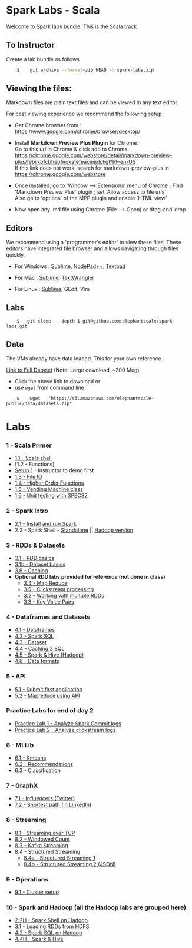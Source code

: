 <link rel='stylesheet' href='assets/css/main.css'/>

Spark Labs - Scala
==========
Welcome to Spark labs bundle.  This is the Scala track.

## To Instructor
Create a lab bundle as follows
```bash
    $    git archive --format=zip HEAD -o spark-labs.zip
```

Viewing the files:
-----------------
Markdown files are plain text files and can be viewed in any text editor.

For best viewing experience we recommend the following setup

* Get Chrome browser from : https://www.google.com/chrome/browser/desktop/

* Install **Markdown Preview Plus Plugin** for Chrome.  
Go to this url in Chrome & click add to Chrome.  
    https://chrome.google.com/webstore/detail/markdown-preview-plus/febilkbfcbhebfnokafefeacimjdckgl?hl=en-US  
If this link does not work, search for markdown-preview-plus in https://chrome.google.com/webstore

* Once installed, go to 'Window --> Extensions' menu of Chrome ;   Find 'Markdown Preview Plus' plugin ;  set 'Allow access to file urls'  
Also go to 'options' of the MPP plugin and enable 'HTML view'

* Now open any .md file using Chrome (File --> Open) or drag-and-drop


Editors
-------
We recommend using a 'programmer's editor' to view these files. These editors have integrated file browser and allows navigating through files quickly.

* For Windows : [Sublime](http://www.sublimetext.com/), [NodePad++](http://notepad-plus-plus.org/), [Textpad](http://www.textpad.com/)

* For Mac : [Sublime](http://www.sublimetext.com/),  [TextWrangler](http://www.barebones.com/products/textwrangler/)

* For Linux : [Sublime](http://www.sublimetext.com/), GEdit, Vim

<a name="data"/>

Labs
---
```
    $   git clone  --depth 1 git@github.com:elephantscale/spark-labs.git
```

Data
----
The VMs already have data loaded.  This for your own reference.

[Link to Full Dataset](https://s3.amazonaws.com/elephantscale-public/data/datasets.zip)
(Note: Large download, ~200 Meg)

- Click the above link to download or
- use `wget` from command line
```
    $    wget   "https://s3.amazonaws.com/elephantscale-public/data/datasets.zip"
```




# Labs

### 1 - Scala Primer
- [1.1 - Scala shell](01-scala/README.md)
- [1.2 - Functions]
- [Setup 1](setup1.md) - Instructor to demo first
- [1.3 - File IO](01-scala/1.3-file.md)
- [1.4 - Higher Order Functions](01-scala/1.4-functions.md)
- [1.5 - Vending Machine class](01-scala/vending-machine/1.5-README.md)
- [1.6 - Unit testing with SPECS2](01-scala/vending-machine/1.6-SPECS-README.md)

### 2 - Spark Intro
- [2.1 - Install and run Spark](02-intro/2.1-install-spark-scala.md)
- 2.2 - Spark Shell - [Standalone](02-intro/2.2-shell-scala.md)  || [Hadoop version](02-intro/2.2H-spark-shell-hadoop.md)

### 3 - RDDs & Datasets
- [3.1 - RDD basics](03-rdd/3.1-rdd-basics-scala.md)
- [3.1b - Dataset basics](03-rdd/3.1b-dataset-basics-scala.md)
- [3.6 - Caching](03-rdd/3.6-caching-scala.md)
- **Optional RDD labs provided for reference (not done in class)**
    - [3.4 - Map Reduce](03-rdd/3.4-mapreduce.md)
    - [3.5 - Clickstream processing](03-rdd/3.5-clickstream.md)
    - [3.2 - Working with multiple RDDs](03-rdd/3.2-rdd-multi.md)
    - [3.3 - Key Value Pairs](03-rdd/3.3-key-value.md)

### 4 - Dataframes and Datasets
- [4.1 - Dataframes](04-dataframe/4.1-dataframe-scala.md)
- [4.2 - Spark SQL ](04-dataframe/4.2-sql-scala.md)
- [4.3 - Dataset](04-dataframe/4.3-dataset-scala.md)
- [4.4 - Caching 2 SQL](04-dataframe/4.4-caching-2-sql-scala.md)
- [4.5 - Spark & Hive (Hadoop)](04-dataframe/4.5-spark-and-hive-scala.md)
- [4.6 - Data formats](04-dataframe/4.6-data-formats-scala.md)


### 5 - API
- [5.1 - Submit first application](05-api/5.1-submit.md)
- [5.2 - Mapreduce using API](05-api/5.2-mapreduce.md)

### Practice Labs for end of day 2
- [Practice Lab 1 - Analyze Spark Commit logs](practice-labs/1-analyze-commit-logs-scala.md)
- [Practice Lab 2 - Analyze clickstream logs](practice-labs/2-analyze-clickstream-scala.md)


### 6 - MLLib
- [6.1 - Kmeans](06-mllib/kmeans/README.md)
- [6.2 - Recommendations](06-mllib/recs/README.md)
- [6.3 - Classification](06-mllib/classification/README.md)

### 7 - GraphX
- [7.1  - Influencers (Twitter)](07-graphx/7.1-influencer.md)
- [7.2  - Shortest path (in LinkedIn)](07-graphx/7.2-shortest-path.md)

### 8 - Streaming
- [8.1 - Streaming over TCP](08-streaming/8.1-over-tcp/README.md)
- [8.2 - Windowed Count](08-streaming/8.2-window/README.md)
- [8.3 - Kafka Streaming](08-streaming/8.3-kafka/README.md)
- 8.4 - Structured Streaming
    * [8.4a - Structured Streaming 1](08-streaming/8.4-structured/README.md)
    * [8.4b - Structured Streaming 2 (JSON)](08-streaming/8.4-structured/README2.md)

### 9 - Operations
- [9.1 - Cluster setup](09-ops/9.1-cluster-setup.md)

### 10 - Spark and Hadoop (all the Hadoop labs are grouped here)
- [2.2H - Spark Shell on Hadoop](02-intro/2.2H-spark-shell-hadoop.md)
- [3.1 - Loading RDDs from HDFS](03-rdd/3.1-rdd-basics.md)
- [4.2 - Spark SQL on Hadoop](04-dataframe/4.2-sql.md)
- [4.4H - Spark & Hive](04-dataframe/4.4-spark-and-hive.md)
